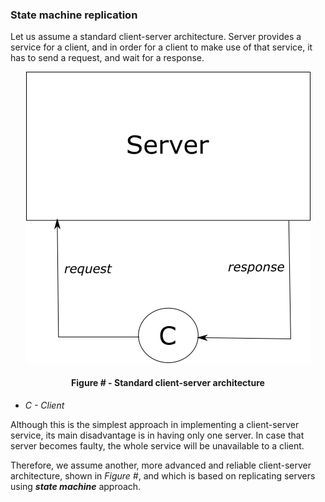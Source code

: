 ### State machine replication

Let us assume a standard client-server architecture. Server provides a service for a client, and in order for a client to make use of that service, it has to send a request, and wait for a response.

<div align='center'> 
	<img src="https://github.com/lukamiletic95/papers/blob/master/images/fig4.png" />
	<h4>Figure # - Standard client-server architecture</h4>
</div>

* *C - Client*

Although this is the simplest approach in implementing a client-server service, its main disadvantage is in having only one server. In case that server becomes faulty, the whole service will be unavailable to a client.

Therefore, we assume another, more advanced and reliable client-server architecture, shown in *Figure #*, and which is based on replicating servers using ***state machine*** approach.
<!--stackedit_data:
eyJoaXN0b3J5IjpbNjMwMDkxMzUxLDEwNDcxNTk3NTYsLTE0MT
czOTI3OTksMTQ3NTg4MjY1MSwxNzQ4MTc5NjhdfQ==
-->